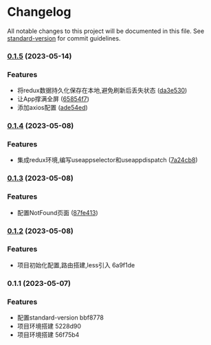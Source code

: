 # Changelog

All notable changes to this project will be documented in this file. See [standard-version](https://github.com/conventional-changelog/standard-version) for commit guidelines.

### [0.1.5](https://github.com/jasonshu1229/lshrs-admin/compare/v0.1.4...v0.1.5) (2023-05-14)


### Features

* 将redux数据持久化保存在本地,避免刷新后丢失状态 ([da3e530](https://github.com/jasonshu1229/lshrs-admin/commit/da3e53072a3318bddacb3a6dfad5a0d8bece584f))
* 让App撑满全屏 ([65854f7](https://github.com/jasonshu1229/lshrs-admin/commit/65854f799d1b937871562a78f685fcb686496020))
* 添加axios配置 ([ade54ed](https://github.com/jasonshu1229/lshrs-admin/commit/ade54edc05fa21a5ca65f59caf9f2c0ecd1c27d0))

### [0.1.4](https://github.com/jasonshu1229/lshrs-admin/compare/v0.1.3...v0.1.4) (2023-05-08)


### Features

* 集成redux环境,编写useappselector和useappdispatch ([7a24cb8](https://github.com/jasonshu1229/lshrs-admin/commit/7a24cb8f492fb111df36c0be5e9db69bc6af5bf3))

### [0.1.3](https://github.com/jasonshu1229/lshrs-admin/compare/v0.1.2...v0.1.3) (2023-05-08)


### Features

* 配置NotFound页面 ([87fe413](https://github.com/jasonshu1229/lshrs-admin/commit/87fe41394691017bb2f8a35035d0bde4caca3355))

### [0.1.2](///compare/v0.1.1...v0.1.2) (2023-05-08)


### Features

* 项目初始化配置,路由搭建,less引入 6a9f1de

### 0.1.1 (2023-05-07)


### Features

* 配置standard-version bbf8778
* 项目环境搭建 5228d90
* 项目环境搭建 56f75b4
